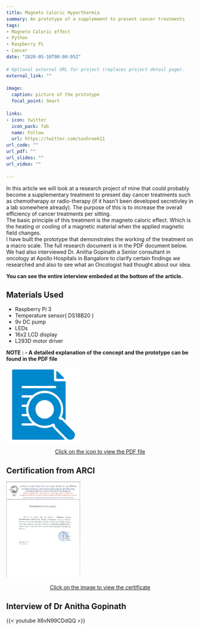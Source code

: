 ```yaml
---
title: Magneto Caloric Hyperthermia
summary: An prototype of a supplememnt to present cancer treatments
tags:
- Magneto Caloric effect
- Python
- Raspberry Pi
- Cancer
date: "2020-05-10T00:00:05Z"

# Optional external URL for project (replaces project detail page).
external_link: ""

image:
  caption: picture of the prototype
  focal_point: Smart

links:
- icon: twitter
  icon_pack: fab
  name: Follow
  url: https://twitter.com/sashreek11
url_code: ""
url_pdf: ""
url_slides: ""
url_video: ""

---
```

In this article we will look at a research project of mine that could probably become a supplementary treatment to present day cancer treatments such as chemotherapy or radio-therapy (if it hasn't been developed secretivley in a lab somewhere already). The purpose of this is to increase the overall efficiency of cancer treatments per sitting.  
The basic principle of this treatment is the magneto caloric effect. Which is the heating or cooling of a magnetic material when the applied magnetic field changes.  
I have built the prototype that demonstrates the working of the treatment on a macro scale. The full research document is in the PDF document below.  
We had also interviewed Dr. Anitha Gopinath a Senior consultant in oncology at Apollo Hospitals in Bangalore to clarify certain findings we researched and also to see what an Oncologist had thought about our idea.  
  
**You can see the entire interview embeded at the bottom of the article.**
  
## Materials Used
- Raspberry Pi 3
- Temperature sensor( DS18B20 )
- 9v DC pump
- LEDs
- 16x2 LCD display
- L293D motor driver  
  
**NOTE : - A detailed explanation of the concept and the prototype can be found in the PDF file**
  
<a href="files/synopsis.pdf" target="_blank"><img src="files/research.png" style="width:200px"></img></a>
<Center><a href="files/synopsis.pdf" target="_blank">Click on the icon to view the PDF file</a></center>

## Certification from ARCI
<a href="files/cert.pdf" target="_blank"><img src="files/preview.png" style="width:200px"></img></a>
<Center><a href="files/cert.pdf" target="_blank">Click on the image to view the certificate</a></center>


## Interview of Dr Anitha Gopinath
{{< youtube X6vN99CDdQQ >}}

